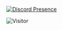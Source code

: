 [![Discord Presence](https://lanyard-profile-readme.vercel.app/api/494912447509954601)](https://discord.com/users/494912447509954601)

![Visitor](https://visitor-badge.laobi.icu/badge?page_id=username.repoName)
